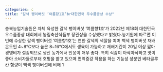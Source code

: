 ```yaml
---
categories: c
title: "갈색 팽이버섯 ‘여름향1호’br대한민국 우수품종상 수상"
---
```

충북농업기술원은 자체 육성한 갈색 팽이버섯 ‘여름향1호’가 2022년 제18회 대한민국우수품종상 대회에서 농림축산식품부 장관상을 수상했다고 밝혔다.농기원에 따르면 이번에 수상한 갈색 팽이버섯 ‘여름향1호’는 연한 갈색의 색깔을 띠며 백색 팽이버섯 재배온도인 4~8℃보다 높은 8~16℃에서도 생육이 가능하고 재배기간이 20일 이상 짧아 경영비가 절감되므로 생산 농가에서 반응이 매우 좋다. 특히 식감이 아삭아삭하고 맛이 좋아 소비자들로부터 호평을 받고 있으며 면역증강 작용을 하는 기능성 성분인 베타글루칸 함량이 백색 팽이버섯에 비해 1